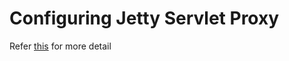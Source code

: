 Configuring Jetty Servlet Proxy
===============================


Refer [this][proxySupportId] for more detail


[proxySupportId]: http://reachmnadeem.wordpress.com/2014/01/23/configuring-jetty-servlet-proxy/